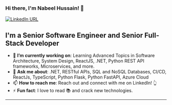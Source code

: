 ### Hi there, I'm Nabeel Hussain! 👋



[![LinkedIn URL](https://img.shields.io/badge/LinkedIn-Connect-blue?logo=linkedin&style=for-the-badge)](https://www.linkedin.com/in/nabeel-hussain-94465311b/)


## **I'm a Senior Software Engineer and Senior Full-Stack Developer**

- 🎯 **I’m currently working on**: Learning Advanced Topics in Software Architecture, System Design, ReactJS, .NET, Python REST API frameworks, Microservices, and more. 
- 💬 **Ask me about**: .NET, RESTful APIs, SQL and NoSQL Databases, CI/CD, ReactJs, TypeScript, Python Flask, Python FastAPI, Azure Cloud
- 📫 **How to reach me**: Reach out and connect with me on LinkedIn! 👆
- ⚡ **Fun fact**: I love to read 📚 and crack new technologies. 

<hr/>
